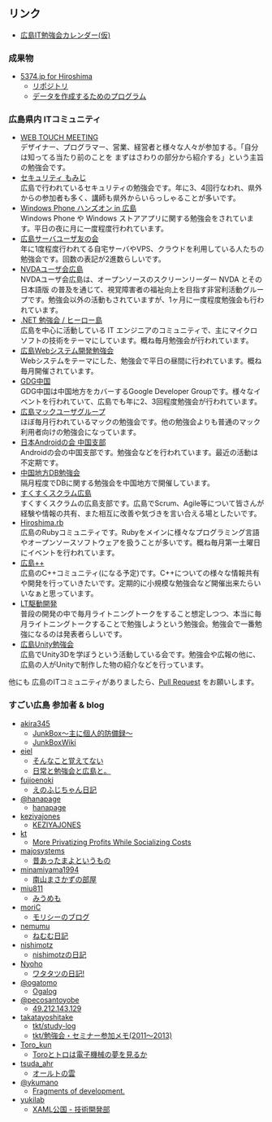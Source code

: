 ---
---
## リンク

* [広島IT勉強会カレンダー(仮)](https://www.google.com/calendar/embed?src=5udlp7brhcnbuv0mq7t0jcmh04@group.calendar.google.com&ctz=Asia/Tokyo)


### 成果物

* [5374.jp for Hiroshima](http://hiroshima.5374.jp/)
  * [リポジトリ](https://github.com/great-h/5374)
  * [データを作成するためのプログラム](https://github.com/great-h/5374-csv-generator-in-hiroshima)


### 広島県内 ITコミュニティ

* [WEB TOUCH MEETING](http://webtouchmeeting.com/)<br>デザイナー、プログラマー、営業、経営者と様々な人々が参加する。「自分は知ってる当たり前のことを
まずはさわりの部分から紹介する」という主旨の勉強会です。
* [セキュリティ もみじ](https://sites.google.com/site/secmomiji/)<br>広島で行われているセキュリティの勉強会です。年に3、4回行なわれ、県外からの参加者も多く、講師も県外からいらっしゃることが多いです。
* [Windows Phone ハンズオン in 広島](https://www.facebook.com/groups/273162962715808/)<br>Windows Phone や Windows ストアアプリに関する勉強会をされています。平日の夜に月に一度程度行われています。
* [広島サーバユーザ友の会](http://server-h.github.io/)<br>年に1度程度行われてる自宅サーバやVPS、クラウドを利用している人たちの勉強会です。回数の表記が2進数らしいです。
* [NVDAユーザ会広島](http://ja.nishimotz.com/nvda_hiroshima)<br>NVDAユーザ会広島は、オープンソースのスクリーンリーダー NVDA とその 日本語版 の普及を通じて、視覚障害者の福祉向上を目指す非営利活動グループです。勉強会以外の活動もされていますが、1ヶ月に一度程度勉強会も行われています。
* [.NET 勉強会 / ヒーロー島](http://heroshima.jp/)<br>広島を中心に活動している IT エンジニアのコミュニティで、主にマイクロソフトの技術をテーマにしています。概ね毎月勉強会が行われています。
* [広島Webシステム開発勉強会](https://twitter.com/hwebsys)<br>Webシステムをテーマにした、勉強会で平日の昼間に行われています。概ね毎月開催されています。
* [GDG中国](https://sites.google.com/site/gdgchugokuofficial/)<br>GDG中国は中国地方をカバーするGoogle Developer Groupです。様々なイベントを行われていて、広島でも年に2、3回程度勉強会が行われています。
* [広島マックユーザグループ](http://hiroshima.mac-ug.net/)<br>ほぼ毎月行われているマックの勉強会です。他の勉強会よりも普通のマック利用者向けの勉強会になっています。
* [日本Androidの会 中国支部](http://www.android-group.jp/index.php?%A5%EF%A1%BC%A5%AD%A5%F3%A5%B0%A5%B0%A5%EB%A1%BC%A5%D7%2F%C3%E6%B9%F1%BB%D9%C9%F4)<br>Androidの会の中国支部です。勉強会などを行われています。最近の活動は不定期です。
* [中国地方DB勉強会](http://dbstudychugoku.github.io/)<br>隔月程度でDBに関する勉強会を中国地方で開催しています。
* [すくすくスクラム広島](https://www.facebook.com/Sukusuku.Scrum.Hiroshima)<br>すくすくスクラムの広島支部です。広島でScrum、Agile等について皆さんが経験や情報の共有、また相互に改善や気づきを言い合える場としたいです。
* [Hiroshima.rb](http://hiroshimarb.github.io/)<br>広島のRubyコミュニティです。Rubyをメインに様々なプログラミング言語やオープンソースソフトウェアを扱うことが多いです。概ね毎月第一土曜日にイベントを行われています。
* [広島++](http://hiroshima-plus-plus.github.io/)<br>広島のC++コミュニティ(になる予定)です。C++についての様々な情報共有や開発を行っていきたいです。定期的に小規模な勉強会など開催出来たらいいなぁと思っています。
* [LT駆動開発](http://ltdd.doorkeeper.jp/)<br>普段の開発の中で毎月ライトニングトークをすること想定しつつ、本当に毎月ライトニングトークすることで勉強しようという勉強会。勉強会で一番勉強になるのは発表者らしいです。
* [広島Unity勉強会](http://hiroshima-unity.jimdo.com/)<br>広島でUnity3Dを学ぼうという活動している会です。勉強会や広報の他に、広島の人がUnityで制作した物の紹介などを行っています。

他にも 広島のITコミュニティがありましたら、[Pull Request](https://github.com/great-h/great-h.github.io/pulls) をお願いします。

### すごい広島 参加者 & blog

* [akira345](https://github.com/akira345)
  * [JunkBox～主に個人的防備録～](http://akira-junkbox.blogspot.jp)
  * [JunkBoxWiki](http://www.wicurio.com/junkbox/)
* [eiel](http://eiel.info/)
  * [そんなこと覚えてない](http://blog.eiel.info/)
  * [日常と勉強会と広島と。](http://eielh-life.tumblr.com/)
* [fujioenoki](https://github.com/fujioenoki)
  * [えのふじちゃん日記](http://enofujityan.tumblr.com/)
* [@hanapage](https://twitter.com/hanapage)
  * [hanapage](http://hanapage.wordpress.com/)
* [keziyajones](https://github.com/keziyajones)
  * [KEZIYAJONES](http://keziyajones.jp/)
* [kt](https://twitter.com/kt_kyoto)
  * [More Privatizing Profits While Socializing Costs](http://goldbergvariations.tumblr.com/)
* [majosystems](https://github.com/majosystems)
  * [昔あったまよというもの](http://majosystems.com/)
* [minamiyama1994](https://github.com/minamiyama1994)
  * [南山まさかずの部屋](http://b-world.org/)
* [miu811](https://github.com/miu811)
  * [みうめも](http://miu811.blogspot.jp/)
* [moriC](https://github.com/moriC)
  * [モリシーのブログ](http://moric.github.io/)
* [nemumu](https://github.com/nemumu)
  * [ねむむ日記](http://nemumu.hateblo.jp/)
* [nishimotz](https://github.com/nishimotz)
  * [nishimotzの日記](http://d.nishimotz.com)
* [Nyoho](http://nyoho.jp/)
  * [ワタタツの日記!](http://kita.dyndns.org/diary/)
* [@ogatomo](https://twitter.com/ogatomo)
  * [Ogalog](http://blog.ogatomo.com/)
* [@pecosantoyobe](https://twitter.com/pecosantoyobe)
  * [49.212.143.129](http://tfrkd.org/)
* [takatayoshitake](http://twitter.com/takatayoshitake)
  * [tkt/study-log](http://tkt-study.tumblr.com/)
  * [tkt/勉強会・セミナー参加メモ(2011～2013)](http://tktstudy.blogspot.jp/)
* [Toro_kun](https://twitter.com/Toro_kun)
  * [Toroとトロは電子機械の夢を見るか](http://106n.net/toro/blog/)
* [tsuda_ahr](http://twitter.com/tsuda_ahr)
  * [オールトの雲](http://ooltcloud.expressweb.jp/)
* [@ykumano](https://twitter.com/ykumano/)
  * [Fragments of development.](http://ykumano.tumblr.com/)
* [yukilab](https://twitter.com/yukilab)
  * [XAML公国 - 技術開発部](http://yukilab3.blog.fc2.com/)
